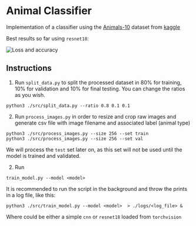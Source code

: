 # Animal Classifier

Implementation of a classifier using the [Animals-10](https://www.kaggle.com/alessiocorrado99/animals10) dataset from [kaggle](kaggle.com)

Best results so far using `resnet18`:

![Loss and accuracy](https://github.com/maxibove13/classifier_01/blob/main/figures/loss_acc_evol.png?raw=true)

## Instructions

1. Run `split_data.py` to split the processed dataset in 80% for training, 10% for validation and 10% for final testing. You can change the ratios as you wish.
```
python3 ./src/split_data.py --ratio 0.8 0.1 0.1
```

2. Run `process_images.py` in order to resize and crop raw images and generate csv file with image filename and associated label (animal type)

```
python3 ./src/process_images.py --size 256 --set train
python3 ./src/process_images.py --size 256 --set val
```

We will process the `test` set later on, as this set will not be used until the model is trained and validated.


2. Run 

```
train_model.py --model <model>
````

It is recommended to run the script in the background and throw the prints in a log file, like this:

```
python3 ./src/train_model.py --model <model>  > ./logs/<log_file> &
```

Where <model> could be either a simple `cnn` or `resnet18` loaded from `torchvision`